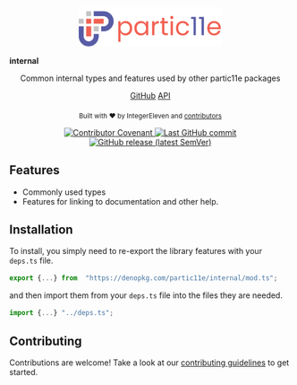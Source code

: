 <p align="center">
  <img alt="partic11e logo" height="70" src="static/img/p11-banner.png" />
  
  <!-- TODO: Update package name -->
  <strong>internal</strong>
</p>

<p align="center">
  <!-- TODO: Update description -->
  Common internal types and features used by other partic11e packages
</p>

  <!-- TODO: Update package name -->
<nav class="project-links" align="center">
    <a href="https://github.com/partic11e/internal">GitHub</a>
    <a href="/#/internal/@latest/api/">API</a>
</nav>

<p align="center">
  <sub>Built with ❤ by IntegerEleven and <a href="https://github.com/partic11e/internal/graphs/contributors">contributors</a></sub>
</p>

<p align="center">
  <!-- Badges -->
  <a href="/#CODE_OF_CONDUCT">
    <img alt="Contributor Covenant" src="https://img.shields.io/badge/Contributor%20Covenant-2.1-4baaaa.svg?style=flat-square" />
  </a>
  <a href="https://github.com/partic11e/internal/commits/main">
    <img alt="Last GitHub commit" src="https://img.shields.io/github/last-commit/partic11e/internal.svg?style=flat-square" />
  </a>
  <a href="https://github.com/partic11e/internal/releases">
    <img alt="GitHub release (latest SemVer)" src="https://img.shields.io/github/v/release/partic11e/internal?style=flat-square" />
  </a>
</p>

## Features

- Commonly used types
- Features for linking to documentation and other help.

## Installation

To install, you simply need to re-export the library features with your
`deps.ts` file.

```ts
export {...} from  "https://denopkg.com/partic11e/internal/mod.ts";
```

and then import them from your `deps.ts` file into the files they are needed.

```ts
import {...} "../deps.ts";
```

## Contributing

Contributions are welcome! Take a look at our [contributing guidelines](/common/CONTRIBUTING) to get started.
